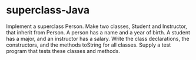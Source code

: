 # superclass-Java
Implement a superclass Person. Make two classes, Student and Instructor, that inherit from Person. 
A person has a name and a year of birth. A student has a major, and an instructor has a salary. Write 
the class declarations, the constructors, and the methods toString for all classes. Supply a test program 
that tests these classes and methods.
